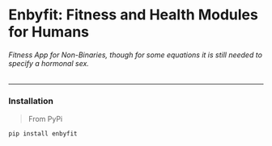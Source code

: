 Enbyfit: Fitness and Health Modules for Humans
============================================


###### Fitness App for Non-Binaries, though for some equations it is still needed to specify a hormonal sex.
---

### Installation
> From PyPi
  ``` 
  pip install enbyfit 
  ```
